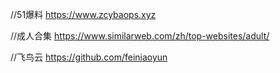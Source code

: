 //51爆料
https://www.zcybaops.xyz

//成人合集
https://www.similarweb.com/zh/top-websites/adult/

//飞鸟云
https://github.com/feiniaoyun
